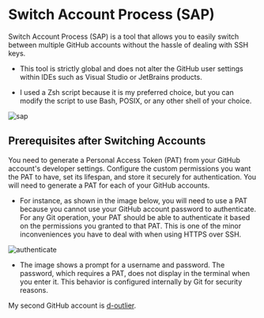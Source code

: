 # Switch Account Process (SAP)
Switch Account Process (SAP) is a tool that allows you to easily switch between multiple GitHub accounts without the hassle of dealing with SSH keys.

- This tool is strictly global and does not alter the GitHub user settings within IDEs such as Visual Studio or JetBrains products.

- I used a Zsh script because it is my preferred choice, but you can modify the script to use Bash, POSIX, or any other shell of your choice.

![sap](https://github.com/osag1e/sap/blob/main/sap.png)

## Prerequisites after Switching Accounts

You need to generate a Personal Access Token (PAT) from your GitHub account's developer settings. Configure the custom permissions you want the PAT to have, set its lifespan, and store it securely for authentication. You will need to generate a PAT for each of your GitHub accounts.

- For instance, as shown in the image below, you will need to use a PAT because you cannot use your GitHub account password to authenticate. For any Git operation, your PAT should be able to authenticate it based on the permissions you granted to that PAT. This is one of the minor inconveniences you have to deal with when using HTTPS over SSH.

![authenticate](https://github.com/osag1e/sap/blob/main/authenticate.png)

- The image shows a prompt for a username and password. The password, which requires a PAT, does not display in the terminal when you enter it. This behavior is configured internally by Git for security reasons.

My second GitHub account is [d-outlier](https://github.com/d-outlier).

